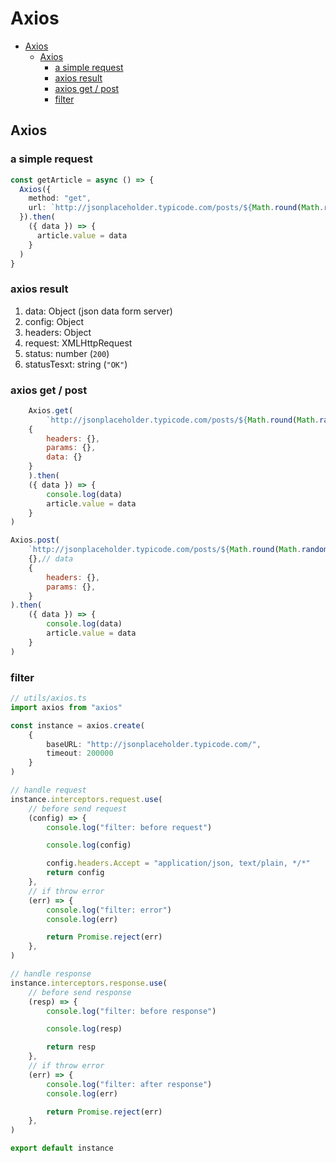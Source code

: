 # Axios
- [Axios](#axios)
  - [Axios](#axios-1)
    - [a simple request](#a-simple-request)
    - [axios result](#axios-result)
    - [axios get / post](#axios-get--post)
    - [filter](#filter)


## Axios

### a simple request
```typescript
const getArticle = async () => {
  Axios({
    method: "get",
    url: `http://jsonplaceholder.typicode.com/posts/${Math.round(Math.random() * 10)}`,
  }).then(
    ({ data }) => {
      article.value = data
    }
  )
}
```

### axios result
1. data: Object (json data form server)
2. config: Object
3. headers: Object
4. request: XMLHttpRequest
5. status: number (`200`)
6. statusTesxt: string (`"OK"`)

### axios get / post
```javascript
    Axios.get(
        `http://jsonplaceholder.typicode.com/posts/${Math.round(Math.random() * 10)}`,
    {
        headers: {},
        params: {},
        data: {}
    }
    ).then(
    ({ data }) => {
        console.log(data)
        article.value = data
    }
)

Axios.post(
    `http://jsonplaceholder.typicode.com/posts/${Math.round(Math.random() * 10)}`,
    {},// data
    {
        headers: {},
        params: {},
    }
).then(
    ({ data }) => {
        console.log(data)
        article.value = data
    }
)
```

### filter
```typescript
// utils/axios.ts
import axios from "axios"

const instance = axios.create(
    {
        baseURL: "http://jsonplaceholder.typicode.com/",
        timeout: 200000
    }
)

// handle request
instance.interceptors.request.use(
    // before send request
    (config) => {
        console.log("filter: before request")

        console.log(config)

        config.headers.Accept = "application/json, text/plain, */*"
        return config
    },
    // if throw error
    (err) => {
        console.log("filter: error")
        console.log(err)

        return Promise.reject(err)
    },
)

// handle response
instance.interceptors.response.use(
    // before send response
    (resp) => {
        console.log("filter: before response")

        console.log(resp)

        return resp
    },
    // if throw error
    (err) => {
        console.log("filter: after response")
        console.log(err)

        return Promise.reject(err)
    },
)

export default instance
```